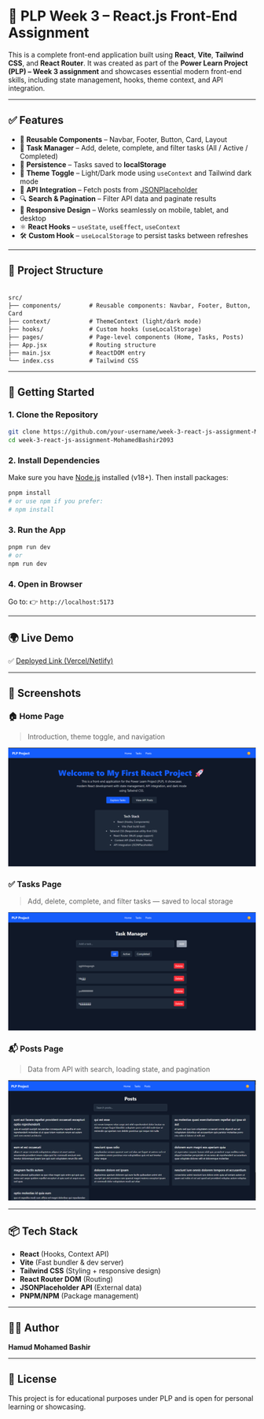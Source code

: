 
# 🌟 PLP Week 3 – React.js Front-End Assignment

This is a complete front-end application built using **React**, **Vite**, **Tailwind CSS**, and **React Router**. It was created as part of the **Power Learn Project (PLP) – Week 3 assignment** and showcases essential modern front-end skills, including state management, hooks, theme context, and API integration.

---

## ✅ Features

- 🧱 **Reusable Components** – Navbar, Footer, Button, Card, Layout
- 🎯 **Task Manager** – Add, delete, complete, and filter tasks (All / Active / Completed)
- 💾 **Persistence** – Tasks saved to **localStorage**
- 🌙 **Theme Toggle** – Light/Dark mode using `useContext` and Tailwind dark mode
- 🔄 **API Integration** – Fetch posts from [JSONPlaceholder](https://jsonplaceholder.typicode.com/)
- 🔍 **Search & Pagination** – Filter API data and paginate results
- 📱 **Responsive Design** – Works seamlessly on mobile, tablet, and desktop
- ⚛️ **React Hooks** – `useState`, `useEffect`, `useContext`
- 🛠️ **Custom Hook** – `useLocalStorage` to persist tasks between refreshes

---

## 🧠 Project Structure

```

src/
├── components/        # Reusable components: Navbar, Footer, Button, Card
├── context/           # ThemeContext (light/dark mode)
├── hooks/             # Custom hooks (useLocalStorage)
├── pages/             # Page-level components (Home, Tasks, Posts)
├── App.jsx            # Routing structure
├── main.jsx           # ReactDOM entry
└── index.css          # Tailwind CSS

````

---

## 🚀 Getting Started

### 1. Clone the Repository

```bash
git clone https://github.com/your-username/week-3-react-js-assignment-MohamedBashir2093.git
cd week-3-react-js-assignment-MohamedBashir2093
````

### 2. Install Dependencies

Make sure you have [Node.js](https://nodejs.org/) installed (v18+). Then install packages:

```bash
pnpm install
# or use npm if you prefer:
# npm install
```

### 3. Run the App

```bash
pnpm run dev
# or
npm run dev
```

### 4. Open in Browser

Go to:
👉 `http://localhost:5173`

---

## 🌍 Live Demo

✅ [Deployed Link (Vercel/Netlify)](https://your-deployment-url.com)


---

## 📸 Screenshots

### 🏠 Home Page

> Introduction, theme toggle, and navigation

![Home Screenshot](./src/Screenshots/Screenshot%202025-07-11%20154553.png)

### ✅ Tasks Page

> Add, delete, complete, and filter tasks — saved to local storage

![Tasks Screenshot](./src/Screenshots/Screenshot%202025-07-11%20154647.png)

### 📬 Posts Page

> Data from API with search, loading state, and pagination

![Posts Screenshot](./src/Screenshots/Screenshot%202025-07-11%20154714.png)



---

## 📦 Tech Stack

* **React** (Hooks, Context API)
* **Vite** (Fast bundler & dev server)
* **Tailwind CSS** (Styling + responsive design)
* **React Router DOM** (Routing)
* **JSONPlaceholder API** (External data)
* **PNPM/NPM** (Package management)

---

## 👨‍💻 Author

**Hamud Mohamed Bashir**

---

## 📜 License

This project is for educational purposes under PLP and is open for personal learning or showcasing.

